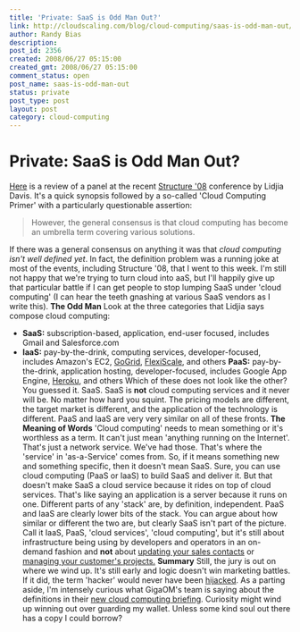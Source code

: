 ```yaml
---
title: 'Private: SaaS is Odd Man Out?'
link: http://cloudscaling.com/blog/cloud-computing/saas-is-odd-man-out/
author: Randy Bias
description: 
post_id: 2356
created: 2008/06/27 05:15:00
created_gmt: 2008/06/27 05:15:00
comment_status: open
post_name: saas-is-odd-man-out
status: private
post_type: post
layout: post
category: cloud-computing
---
```


# Private: SaaS is Odd Man Out?

[Here](http://www.readwriteweb.com/archives/working_the_clouds.php) is a review of a panel at the recent [Structure '08](http://events.gigaom.com/structure/08/) conference by Lidjia Davis. It's a quick synopsis followed by a so-called 'Cloud Computing Primer' with a particularly questionable assertion: 

> However, the general consensus is that cloud computing has become an umbrella term covering various solutions. 

If there was a general consensus on anything it was that _cloud computing isn't well defined yet_. In fact, the definition problem was a running joke at most of the events, including Structure '08, that I went to this week. I'm still not happy that we're trying to turn cloud into aaS, but I'll happily give up that particular battle if I can get people to stop lumping SaaS under 'cloud computing' (I can hear the teeth gnashing at various SaaS vendors as I write this).  **The Odd Man** Look at the three categories that Lidjia says compose cloud computing: 

  * **SaaS:** subscription-based, application, end-user focused, includes Gmail and Salesforce.com
  * **IaaS:** pay-by-the-drink, computing services, developer-focused, includes Amazon's EC2, [GoGrid](http://www.gogrid.com), [FlexiScale](http://www.flexiscale.com), and others
**PaaS:** pay-by-the-drink, application hosting, developer-focused, includes Google App Engine, [Heroku](http://www.heroku.com), and others
Which of these does not look like the other? You guessed it. SaaS. SaaS is **not** cloud computing services and it never will be. No matter how hard you squint. The pricing models are different, the target market is different, and the application of the technology is different. PaaS and IaaS are very very similar on all of these fronts. **The Meaning of Words** 'Cloud computing' needs to mean something or it's worthless as a term. It can't just mean 'anything running on the Internet'. That's just a network service. We've had those. That's where the 'service' in 'as-a-Service' comes from. So, if it means something new and something specific, then it doesn't mean SaaS. Sure, you can use cloud computing (PaaS or IaaS) to build SaaS and deliver it. But that doesn't make SaaS a cloud service because it rides on top of cloud services. That's like saying an application is a server because it runs on one. Different parts of any 'stack' are, by definition, independent. PaaS and IaaS are clearly lower bits of the stack. You can argue about how similar or different the two are, but clearly SaaS isn't part of the picture. Call it IaaS, PaaS, 'cloud services', 'cloud computing', but it's still about infrastructure being using by developers and operators in an on-demand fashion and **not** about [updating your sales contacts](http://www.salesforce.com) or [managing your customer's projects.](http://www.basecamphq.com/) **Summary** Still, the jury is out on where we wind up. It's still early and logic doesn't win marketing battles. If it did, the term 'hacker' would never have been [hijacked](http://en.wikipedia.org/wiki/Hacker_%28computing%29#Controversy_and_ambiguity). As a parting aside, I'm intensely curious what GigaOM's team is saying about the definitions in their [new cloud computing briefing](http://briefings.gigaom.com/). Curiosity might wind up winning out over guarding my wallet. Unless some kind soul out there has a copy I could borrow?